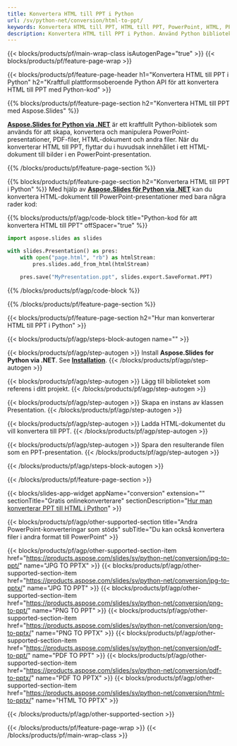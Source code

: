 ```yaml
---
title: Konvertera HTML till PPT i Python
url: /sv/python-net/conversion/html-to-ppt/
keywords: Konvertera HTML till PPT, HTML till PPT, PowerPoint, HTML, PPT, Python API, Python Library
description: Konvertera HTML till PPT i Python. Använd Python biblioteks API för att konvertera HTML till PowerPoint
---
```


{{< blocks/products/pf/main-wrap-class isAutogenPage="true" >}}
{{< blocks/products/pf/feature-page-wrap >}}

{{< blocks/products/pf/feature-page-header h1="Konvertera HTML till PPT i Python" h2="Kraftfull plattformsoberoende Python API för att konvertera HTML till PPT med Python-kod" >}}

{{% blocks/products/pf/feature-page-section h2="Konvertera HTML till PPT med Aspose.Slides" %}}

[**Aspose.Slides for Python via .NET**](https://products.aspose.com/slides/sv/python-net/) är ett kraftfullt Python-bibliotek som används för att skapa, konvertera och manipulera PowerPoint-presentationer, PDF-filer, HTML-dokument och andra filer. När du konverterar HTML till PPT, flyttar du i huvudsak innehållet i ett HTML-dokument till bilder i en PowerPoint-presentation.

{{% /blocks/products/pf/feature-page-section %}}


{{% blocks/products/pf/feature-page-section  h2="Konvertera HTML till PPT i Python" %}}
Med hjälp av [**Aspose.Slides för Python via .NET**](https://products.aspose.com/slides/sv/python-net/) kan du konvertera HTML-dokument till PowerPoint-presentationer med bara några rader kod:

{{% blocks/products/pf/agp/code-block title="Python-kod för att konvertera HTML till PPT" offSpacer="true" %}}
```py
import aspose.slides as slides

with slides.Presentation() as pres:
    with open("page.html", "rb") as htmlStream:
        pres.slides.add_from_html(htmlStream)

    pres.save("MyPresentation.ppt", slides.export.SaveFormat.PPT)
```
{{% /blocks/products/pf/agp/code-block %}}

{{% /blocks/products/pf/feature-page-section %}}




{{< blocks/products/pf/feature-page-section  h2="Hur man konverterar HTML till PPT i Python" >}}


{{< blocks/products/pf/agp/steps-block-autogen name="" >}}


{{< blocks/products/pf/agp/step-autogen >}}
Install **Aspose.Slides for Python via .NET**. See [**Installation**](https://docs.aspose.com/slides/python-net/installation/).
{{< /blocks/products/pf/agp/step-autogen >}}

{{< blocks/products/pf/agp/step-autogen >}}
Lägg till biblioteket som referens i ditt projekt.
{{< /blocks/products/pf/agp/step-autogen >}}

{{< blocks/products/pf/agp/step-autogen >}}
Skapa en instans av klassen Presentation.
{{< /blocks/products/pf/agp/step-autogen >}}

{{< blocks/products/pf/agp/step-autogen >}}
Ladda HTML-dokumentet du vill konvertera till PPT.
{{< /blocks/products/pf/agp/step-autogen >}}

{{< blocks/products/pf/agp/step-autogen >}}
Spara den resulterande filen som en PPT-presentation.
{{< /blocks/products/pf/agp/step-autogen >}}


{{< /blocks/products/pf/agp/steps-block-autogen >}}


{{< /blocks/products/pf/feature-page-section >}}




{{< blocks/slides-app-widget  appName="conversion" extension="" sectionTitle="Gratis onlinekonverterare" sectionDescription="[Hur man konverterar PPT till HTML i Python](https://products.aspose.com/slides/sv/python-net/conversion/ppt-to-html/)" >}}

{{< blocks/products/pf/agp/other-supported-section title="Andra PowerPoint-konverteringar som stöds" subTitle="Du kan också konvertera filer i andra format till PowerPoint" >}}

{{< blocks/products/pf/agp/other-supported-section-item href="https://products.aspose.com/slides/sv/python-net/conversion/jpg-to-ppt/" name="JPG TO PPTX" >}}
{{< blocks/products/pf/agp/other-supported-section-item href="https://products.aspose.com/slides/sv/python-net/conversion/jpg-to-pptx/" name="JPG TO PPT" >}}
{{< blocks/products/pf/agp/other-supported-section-item href="https://products.aspose.com/slides/sv/python-net/conversion/png-to-ppt/" name="PNG TO PPT" >}}
{{< blocks/products/pf/agp/other-supported-section-item href="https://products.aspose.com/slides/sv/python-net/conversion/png-to-pptx/" name="PNG TO PPTX" >}}
{{< blocks/products/pf/agp/other-supported-section-item href="https://products.aspose.com/slides/sv/python-net/conversion/pdf-to-ppt/" name="PDF TO PPT" >}}
{{< blocks/products/pf/agp/other-supported-section-item href="https://products.aspose.com/slides/sv/python-net/conversion/pdf-to-pptx/" name="PDF TO PPTX" >}}
{{< blocks/products/pf/agp/other-supported-section-item href="https://products.aspose.com/slides/sv/python-net/conversion/html-to-pptx/" name="HTML TO PPTX" >}}


{{< /blocks/products/pf/agp/other-supported-section >}}

{{< /blocks/products/pf/feature-page-wrap >}}
{{< /blocks/products/pf/main-wrap-class >}}